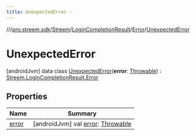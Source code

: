 ```yaml
---
title: UnexpectedError -
---
```

//[<root>](../../../../../../index.md)/[pro.streem.sdk](../../../../index.md)/[Streem](../../../index.md)/[LoginCompletionResult](../../index.md)/[Error](../index.md)/[UnexpectedError](index.md)



# UnexpectedError  
 [androidJvm] data class [UnexpectedError](index.md)(**error**: [Throwable](https://kotlinlang.org/api/latest/jvm/stdlib/kotlin/-throwable/index.html)) : [Streem.LoginCompletionResult.Error](../index.md)   


## Properties  
  
|  Name |  Summary | 
|---|---|
| <a name="pro.streem.sdk/Streem.LoginCompletionResult.Error.UnexpectedError/error/#/PointingToDeclaration/"></a>[error](error.md)| <a name="pro.streem.sdk/Streem.LoginCompletionResult.Error.UnexpectedError/error/#/PointingToDeclaration/"></a> [androidJvm] val [error](error.md): [Throwable](https://kotlinlang.org/api/latest/jvm/stdlib/kotlin/-throwable/index.html)   <br>|

